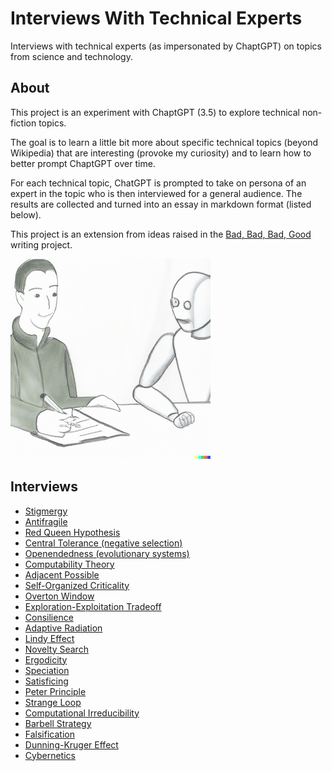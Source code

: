 # Interviews With Technical Experts

Interviews with technical experts (as impersonated by ChaptGPT) on topics from science and technology.

## About

This project is an experiment with ChaptGPT (3.5) to explore technical non-fiction topics.

The goal is to learn a little bit more about specific technical topics (beyond Wikipedia) that are interesting (provoke my curiosity) and to learn how to better prompt ChaptGPT over time.

For each technical topic, ChatGPT is prompted to take on persona of an expert in the topic who is then interviewed for a general audience. The results are collected and turned into an essay in markdown format (listed below).

This project is an extension from ideas raised in the [Bad, Bad, Bad, Good](https://badbadbadgood.substack.com/) writing project.

![Interviews With Technical Experts](InterviewsWithTechnicalExperts.png)

## Interviews

* [Stigmergy](writing/stigmergy.md)
* [Antifragile](writing/antifragile.md)
* [Red Queen Hypothesis](writing/red_queen.md)
* [Central Tolerance (negative selection)](writing/negative_selection.md)
* [Openendedness (evolutionary systems)](writing/openendedness.md)
* [Computability Theory](writing/computability_theory.md)
* [Adjacent Possible](writing/adjacent_possible.md)
* [Self-Organized Criticality](writing/self_organized_criticality.md)
* [Overton Window](writing/overton_window.md)
* [Exploration-Exploitation Tradeoff](writing/exploration_exploitation_tradeoff.md)
* [Consilience](writing/consilience.md)
* [Adaptive Radiation](writing/adaptive_radiation.md)
* [Lindy Effect](writing/lindy_effect.md)
* [Novelty Search](writing/novelty_search.md)
* [Ergodicity](writing/ergodicity.md)
* [Speciation](writing/speciation.md)
* [Satisficing](writing/satisficing.md)
* [Peter Principle](writing/peter_principle.md)
* [Strange Loop](writing/strange_loop.md)
* [Computational Irreducibility](writing/computational_irreducibility.md)
* [Barbell Strategy](writing/barbell_strategy.md)
* [Falsification](writing/falsification.md)
* [Dunning-Kruger Effect](writing/dunning_kruger_effect.md)
* [Cybernetics](writing/cybernetics.md)
